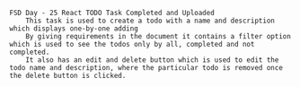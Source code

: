     FSD Day - 25 React TODO Task Completed and Uploaded
        This task is used to create a todo with a name and description which displays one-by-one adding
        By giving requirements in the document it contains a filter option which is used to see the todos only by all, completed and not completed.
        It also has an edit and delete button which is used to edit the todo name and description, where the particular todo is removed once the delete button is clicked.
